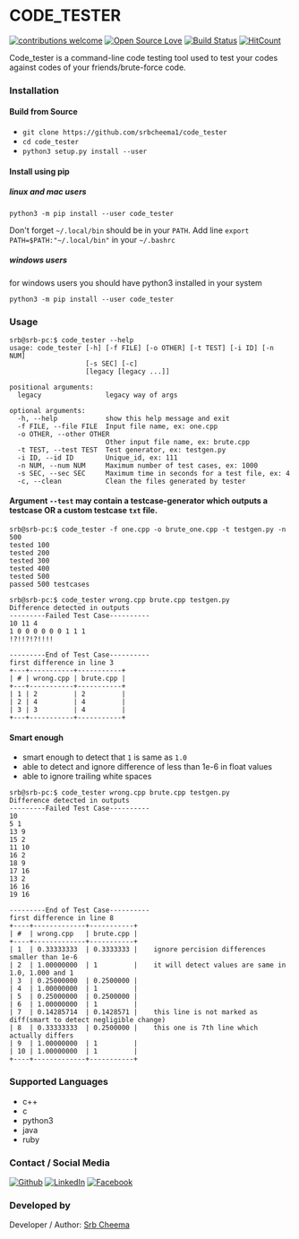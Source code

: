 # CODE_TESTER

[![contributions welcome](https://img.shields.io/badge/contributions-welcome-brightgreen.svg?style=flat)](https://github.ocm/srbcheema1/code_tester/issues)
[![Open Source Love](https://badges.frapsoft.com/os/v1/open-source.png?v=103)](https://github.com/srbcheema1/code_tester)
[![Build Status](https://travis-ci.org/srbcheema1/code_tester.svg?branch=master)](https://travis-ci.org/srbcheema1/code_tester)
[![HitCount](http://hits.dwyl.io/srbcheema1/code_tester.svg)](http://hits.dwyl.io/srbcheema1/code_tester)

Code_tester is a command-line code testing tool used to test your codes against codes of your friends/brute-force code.


### Installation

#### Build from Source

- `git clone https://github.com/srbcheema1/code_tester`
- `cd code_tester`
- `python3 setup.py install --user`

#### Install using pip

##### linux and mac users
```
python3 -m pip install --user code_tester
```
Don't forget `~/.local/bin` should be in your `PATH`. Add line `export PATH=$PATH:"~/.local/bin"` in your `~/.bashrc`

##### windows users
for windows users you should have python3 installed in your system
```
python3 -m pip install --user code_tester
```
### Usage

```
srb@srb-pc:$ code_tester --help
usage: code_tester [-h] [-f FILE] [-o OTHER] [-t TEST] [-i ID] [-n NUM]
                   [-s SEC] [-c]
                   [legacy [legacy ...]]

positional arguments:
  legacy                legacy way of args

optional arguments:
  -h, --help            show this help message and exit
  -f FILE, --file FILE  Input file name, ex: one.cpp
  -o OTHER, --other OTHER
                        Other input file name, ex: brute.cpp
  -t TEST, --test TEST  Test generator, ex: testgen.py
  -i ID, --id ID        Unique_id, ex: 111
  -n NUM, --num NUM     Maximum number of test cases, ex: 1000
  -s SEC, --sec SEC     Maximum time in seconds for a test file, ex: 4
  -c, --clean           Clean the files generated by tester

```

#### Argument `--test` may contain a testcase-generator which outputs a testcase OR a custom testcase `txt` file.

```
srb@srb-pc:$ code_tester -f one.cpp -o brute_one.cpp -t testgen.py -n 500
tested 100
tested 200
tested 300
tested 400
tested 500
passed 500 testcases

srb@srb-pc:$ code_tester wrong.cpp brute.cpp testgen.py
Difference detected in outputs
---------Failed Test Case----------
10 11 4
1 0 0 0 0 0 0 1 1 1
!?!!?!?!!!!

---------End of Test Case----------
first difference in line 3
+---+-----------+-----------+
| # | wrong.cpp | brute.cpp |
+---+-----------+-----------+
| 1 | 2         | 2         |
| 2 | 4         | 4         |
| 3 | 3         | 4         |
+---+-----------+-----------+

```

#### Smart enough

- smart enough to detect that `1` is same as `1.0`
- able to detect and ignore difference of less than 1e-6 in float values
- able to ignore trailing white spaces

```
srb@srb-pc:$ code_tester wrong.cpp brute.cpp testgen.py
Difference detected in outputs
---------Failed Test Case----------
10
5 1
13 9
15 2
11 10
16 2
18 9
17 16
13 2
16 16
19 16

---------End of Test Case----------
first difference in line 8
+----+-------------+-----------+
| #  | wrong.cpp   | brute.cpp |
+----+-------------+-----------+
| 1  | 0.33333333  | 0.3333333 |    ignore percision differences smaller than 1e-6
| 2  | 1.00000000  | 1         |    it will detect values are same in 1.0, 1.000 and 1
| 3  | 0.25000000  | 0.2500000 |
| 4  | 1.00000000  | 1         |
| 5  | 0.25000000  | 0.2500000 |
| 6  | 1.00000000  | 1         |
| 7  | 0.14285714  | 0.1428571 |    this line is not marked as diff(smart to detect negligible change)
| 8  | 0.33333333  | 0.2500000 |    this one is 7th line which actually differs
| 9  | 1.00000000  | 1         |
| 10 | 1.00000000  | 1         |
+----+-------------+-----------+

```

### Supported Languages

- c++
- c
- python3
- java
- ruby



### Contact / Social Media

[![Github](https://raw.githubusercontent.com/srbcheema1/CheemaFy/master/myPlugins/extra_things/png_images/social/github.png)](https://github.com/srbcheema1/)
[![LinkedIn](https://raw.githubusercontent.com/srbcheema1/CheemaFy/master/myPlugins/extra_things/png_images/social/linkedin-48x48.png)](https://www.linkedin.com/in/srbcheema1/)
[![Facebook](https://raw.githubusercontent.com/srbcheema1/CheemaFy/master/myPlugins/extra_things/png_images/social/fb.png)](https://www.facebook.com/srbcheema/)


### Developed by

Developer / Author: [Srb Cheema](https://github.com/srbcheema1/)
